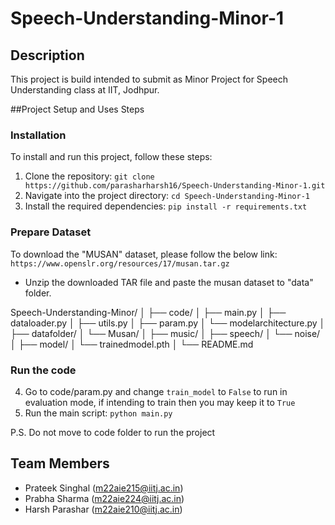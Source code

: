 # Speech-Understanding-Minor-1

## Description
This project is build intended to submit as Minor Project for Speech Understanding class at IIT, Jodhpur. 

##Project Setup and Uses Steps
### Installation
To install and run this project, follow these steps:

1. Clone the repository: `git clone https://github.com/parasharharsh16/Speech-Understanding-Minor-1.git`
2. Navigate into the project directory: `cd Speech-Understanding-Minor-1`
3. Install the required dependencies: `pip install -r requirements.txt`

### Prepare Dataset
To download the "MUSAN" dataset, please follow the below link:
`https://www.openslr.org/resources/17/musan.tar.gz`

- Unzip the downloaded TAR file and paste the musan dataset to "data" folder.

Speech-Understanding-Minor/
│
├── code/
│   ├── main.py
│   ├── dataloader.py
│   ├── utils.py
│   ├── param.py
│   └── modelarchitecture.py
│
├── datafolder/
│   └── Musan/
│       ├── music/
│       ├── speech/
│       └── noise/
│
├── model/
│   └── trainedmodel.pth
│
└── README.md


### Run the code
4. Go to code/param.py and change `train_model` to  `False` to run in evaluation mode, if intending to train then you may keep it to `True`
5. Run the main script: `python main.py`

P.S. Do not move to code folder to run the project


## Team Members

- Prateek Singhal (m22aie215@iitj.ac.in)
- Prabha Sharma (m22aie224@iitj.ac.in)
- Harsh Parashar (m22aie210@iitj.ac.in)